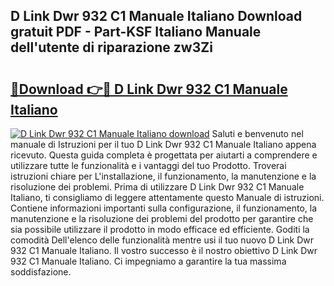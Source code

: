 ## D Link Dwr 932 C1 Manuale Italiano Download gratuit PDF - Part-KSF Italiano Manuale dell'utente di riparazione zw3Zi

# <h2><a href="http://df9toz.blite.top/?on=D+Link+Dwr+932+C1+Manuale+Italiano">🔗Download 👉🔴 D Link Dwr 932 C1 Manuale Italiano</a></h2>

[![D Link Dwr 932 C1 Manuale Italiano download](https://i.imgur.com/lujVjoI.png)](http://df9toz.blite.top/?on=D+Link+Dwr+932+C1+Manuale+Italiano)
Saluti e benvenuto nel manuale di Istruzioni per il tuo D Link Dwr 932 C1 Manuale Italiano appena ricevuto. Questa guida completa è progettata per aiutarti a comprendere e utilizzare tutte le funzionalità e i vantaggi del tuo Prodotto. Troverai istruzioni chiare per L'installazione, il funzionamento, la manutenzione e la risoluzione dei problemi. Prima di utilizzare D Link Dwr 932 C1 Manuale Italiano, ti consigliamo di leggere attentamente questo Manuale di istruzioni. Contiene informazioni importanti sulla configurazione, il funzionamento, la manutenzione e la risoluzione dei problemi del prodotto per garantire che sia possibile utilizzare il prodotto in modo efficace ed efficiente. Goditi la comodità Dell'elenco delle funzionalità mentre usi il tuo nuovo D Link Dwr 932 C1 Manuale Italiano. Il vostro successo è il nostro obiettivo D Link Dwr 932 C1 Manuale Italiano. Ci impegniamo a garantire la tua massima soddisfazione.
